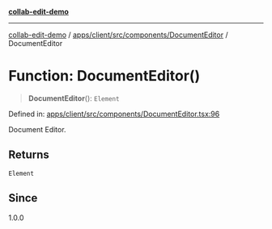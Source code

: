 [**collab-edit-demo**](../../../../../../README.md)

***

[collab-edit-demo](../../../../../../README.md) / [apps/client/src/components/DocumentEditor](../README.md) / DocumentEditor

# Function: DocumentEditor()

> **DocumentEditor**(): `Element`

Defined in: [apps/client/src/components/DocumentEditor.tsx:96](https://github.com/austyle-io/pub-sub-demo/blob/00b2f1e9b947d5e964db5c3be9502513c4374263/apps/client/src/components/DocumentEditor.tsx#L96)

Document Editor.

## Returns

`Element`

## Since

1.0.0
